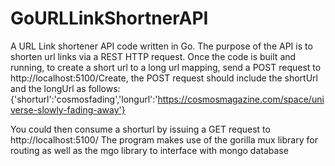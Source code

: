 # GoURLLinkShortnerAPI
A URL Link shortener API code written in Go. The purpose of the API is to shorten url links via a REST HTTP request. 
Once the code is built and running, to create a short url to a long url mapping, send a POST request to http://localhost:5100/Create, the POST request should include the shortUrl and the longUrl as follows:
{'shorturl':'cosmosfading','longurl':'https://cosmosmagazine.com/space/universe-slowly-fading-away'}

You could then consume a shorturl by issuing a GET request to http://localhost:5100/<the short url>
The program makes use of the gorilla mux library for routing as well as the mgo library to interface with mongo database
